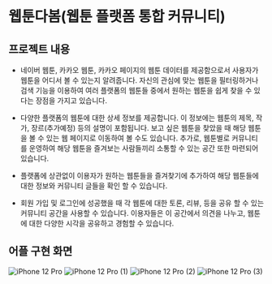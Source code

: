 # 웹툰다봄(웹툰 플랫폼 통합 커뮤니티)

## 프로젝트 내용
- 네이버 웹툰, 카카오 웹툰, 카카오 페이지의 웹툰 데이터를 제공함으로서 사용자가 웹툰을 어디서 볼 수 있는지 알려줍니다. 자신의 관심에 맞는 웹툰을 필터링하거나 검색 기능을 이용하여 여러 플랫폼의 웹툰들 중에서 원하는 웹툰을 쉽게 찾을 수 있다는 장점을 가지고 있습니다. 

- 다양한 플랫폼의 웹툰에 대한 상세 정보를 제공합니다. 이 정보에는 웹툰의 제목, 작가, 장르(추가예정) 등의 설명이 포함됩니다. 보고 싶은 웹툰을 찾았을 때 해당 웹툰을 볼 수 있는 웹 페이지로 이동하여 볼 수도 있습니다. 추가로, 웹툰별로 커뮤니티를 운영하여 해당 웹툰을 즐겨보는 사람들끼리 소통할 수 있는 공간 또한 마련되어 있습니다.

- 플랫폼에 상관없이 이용자가 원하는 웹툰들을 즐겨찾기에 추가하여 해당 웹툰들에 대한 정보와 커뮤니티 글들을 확인 할 수 있습니다.

- 회원 가입 및 로그인에 성공했을 때 각 웹툰에 대한 토론, 리뷰, 등을 공유 할 수 있는 커뮤니티 공간을 사용할 수 있습니다. 이용자들은 이 공간에서 의견을 나누고, 웹툰에 대한 다양한 시각을 공유하고 경험할 수 있습니다.

## 어플 구현 화면
![iPhone 12 Pro](https://github.com/kang-min-seok/Webtoon_daBom/assets/50363541/a3a9d7eb-85cc-4370-8799-40578c8291c6)
![iPhone 12 Pro (1)](https://github.com/kang-min-seok/Webtoon_daBom/assets/50363541/c7a8a2f3-9054-4217-8228-9f99bfea89a2)
![iPhone 12 Pro (2)](https://github.com/kang-min-seok/Webtoon_daBom/assets/50363541/0b35b70d-734a-4da5-8ab9-d2785be4bcdd)
![iPhone 12 Pro (3)](https://github.com/kang-min-seok/Webtoon_daBom/assets/50363541/618ada0f-2f68-46c7-9cda-52dfe44142b0)
